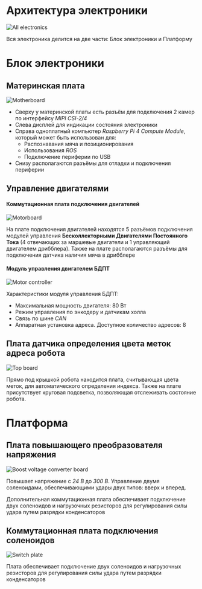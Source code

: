 # Архитектура электроники

![All electronics](./electronics/all_electronics.jpg)

Вся электроника делится на две части: Блок электроники и Платформу


# Блок электроники
## Материнская плата
![Motherboard](./electronics/motherboard.jpg)

- Сверху у материнской платы есть разъём для подключения 2 камер по интерфейсу *MIPI CSI-2/4*
- Слева дисплей для индикации состояния электроники
- Справа одноплатный компьютер *Raspberry Pi 4 Compute Module*, который может быть использован для:
    - Распознавания мяча и позиционирования
    - Использования *ROS*
    - Подключение периферии по USB
- Снизу располагаются разъёмы для отладки и подключения периферии

## Управление двигателями
#### Коммутационная плата подключения двигателей
![Motorboard](./electronics/motorboard.jpg)

На плате подключения двигателей находятся 5 разъёмов подключения модулей управления **Бесколлекторными Двигателями Постоянного Тока**  (4 отвечающих за маршевые двигатели и 1 управляющий двигателем дрибблера). Также на плате располагаются разъёмы для подключения датчика наличия мяча в дрибблере

#### Модуль управления двигателем БДПТ
![Motor controller](./electronics/motor_controller.jpg)

Характеристики модуля управления БДПТ:

- Максимальная мощность двигателя: 80 Вт
- Режим управления по энкодеру и датчикам холла
- Связь по шине *CAN*
- Аппаратная установка адреса. Доступное количество адресов: 8

## Плата датчика определения цвета меток адреса робота

![Top board](./electronics/top_board.jpg)

Прямо под крышкой робота находится плата, считывающая цвета меток, для автоматического определения индекса. Также на плате присутствует круговая подсветка, позволяющая отслеживать состояние робота.

<!-- ##Автономный источник питания -->
# Платформа
## Плата повышающего преобразователя напряжения

![Boost voltage converter board](./electronics/boost_voltage_converter_board.jpg)

Повышает напряжение с *24 В* до *300 В*. Управление двумя соленоидами, обеспечивающими удары двух типов: вверх и вперед.

Дополнительная коммутационная плата обеспечивает подключение двух соленоидов и нагрузочных резисторов для регулирования силы удара путем разрядки конденсаторов


## Коммутационная плата подключения соленоидов

![Switch plate](./electronics/switch_plate.jpg)

Плата обеспечивает подключение двух соленоидов и нагрузочных резисторов для регулирования силы удара путем разрядки конденсаторов

<!-- ##Светодиодная матрица -->
